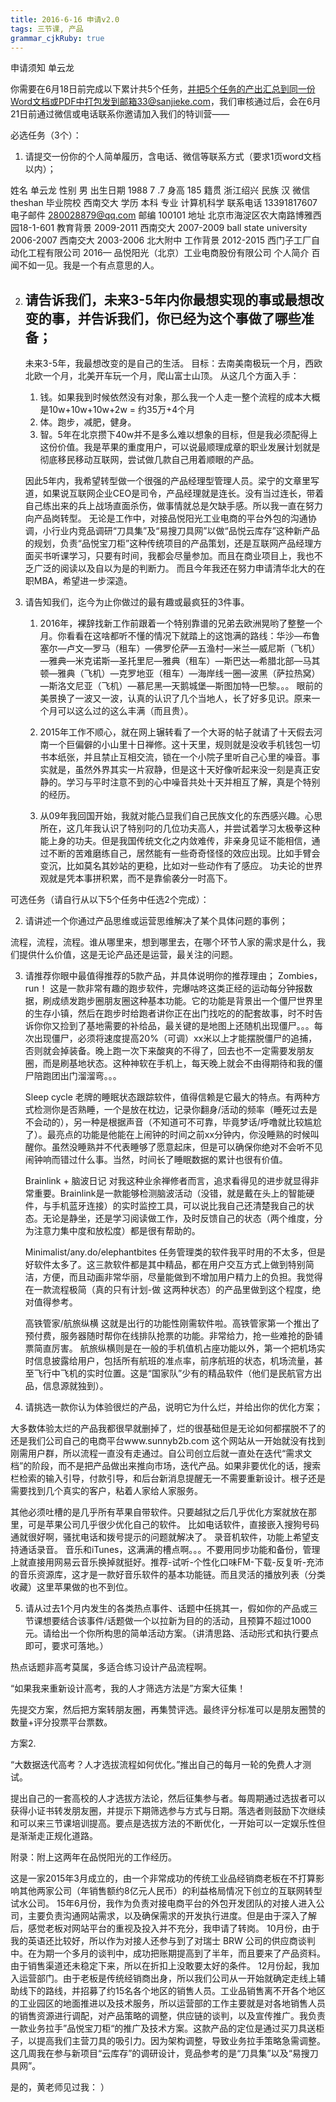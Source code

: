 ```yaml
---
title: 2016-6-16 申请v2.0
tags: 三节课, 产品
grammar_cjkRuby: true
---
```




申请须知													单云龙

你需要在6月18日前完成以下累计共5个任务，并把5个任务的产出汇总到同一份Word文档或PDF中打包发到邮箱33@sanjieke.com，我们审核通过后，会在6月21日前通过微信或电话联系你邀请加入我们的特训营——

必选任务（3个）：
1. 请提交一份你的个人简单履历，含电话、微信等联系方式（要求1页word文档以内）；

姓名 单云龙 				性别 男
出生日期 1988 7 .7 				身高 185
籍贯 浙江绍兴 				民族 汉
微信 theshan 				毕业院校 西南交大
学历 本科 					专业 计算机科学
联系电话 13391817607 		电子邮件 280028879@qq.com
邮编 100101 				地址 北京市海淀区农⼤南路博雅西园18-1-601
教育背景
 2009-2011 		西南交大
 2007-2009 		ball state university
 2006-2007 		西南交大
 2003-2006 		北大附中
工作背景 		2012-2015 西门子工厂自动化工程有限公司
2016— 品悦阳光（北京）工业电商股份有限公司
个人简介 百闻不如一见。我是一个有点意思的人。

2. 请告诉我们，未来3-5年内你最想实现的事或最想改变的事，并告诉我们，你已经为这个事做了哪些准备；
    ------
    
    未来3-5年，我最想改变的是自己的生活。
    目标：去南美南极玩一个月，西欧北欧一个月，北美开车玩一个月，爬山富士山顶。
    从这几个方面入手：
    1. 钱。如果我到时候依然没有对象，那么我一个人走一整个流程的成本大概是10w+10w+10w+2w = 约35万+4个月
    2. 体。跑步，减肥，健身。
    3. 智。5年在北京攒下40w并不是多么难以想象的目标，但是我必须配得上这份价值。我是苹果的重度用户，可以说最顺理成章的职业发展计划就是彻底移民移动互联网，尝试做几款自己用着顺眼的产品。

    因此5年内，我希望转型做一个很强的产品经理型管理人员。梁宁的文章里写道，如果说互联网企业CEO是司令，产品经理就是连长。没有当过连长，带着自己练出来的兵上战场直面杀伤，做事情就总是欠缺手感。所以我一直在努力向产品岗转型。
	无论是工作中，对接品悦阳光工业电商的平台外包的沟通协调，小行业内竞品调研“刀具集”及“易搜刀具网”以做“品悦云库存”这种新产品的规划，负责“品悦宝刀柜”这种传统项目的产品策划，还是互联网产品经理方面买书听课学习，只要有时间，我都会尽量参加。而且在商业项目上，我也不乏广泛的阅读以及自以为是的判断力。
	而且今年我还在努力申请清华北大的在职MBA，希望进一步深造。

3. 请告知我们，迄今为止你做过的最有趣或最疯狂的3件事。
	1. 2016年，裸辞找新工作前跟着一个特别靠谱的兄弟去欧洲晃哟了整整一个月。你看看在这啥都听不懂的情况下就踏上的这饱满的路线：华沙—布鲁塞尔—卢文—罗马（租车）—佛罗伦萨—五渔村—米兰—威尼斯（飞机）—雅典—米克诺斯—圣托里尼—雅典（租车）—斯巴达—希腊北部—马其顿—雅典（飞机）—克罗地亚（租车）—海岸线一圈—波黑（萨拉热窝）—斯洛文尼亚（飞机）—慕尼黑—天鹅城堡—斯图加特—巴黎。。。
	眼前的美景换了一波又一波，认真的认识了几个当地人，长了好多见识。原来一个月可以这么过的这么丰满（而且贵）。

	2. 2015年工作不顺心，就在网上辗转看了一个大哥的帖子就请了十天假去河南一个巨偏僻的小山里十日禅修。这十天里，规则就是没收手机钱包一切书本纸张，并且禁止互相交流，锁在一个小院子里听自己心里的噪音。事实就是，虽然外界其实一片寂静，但是这十天好像听起来没一刻是真正安静的。学习与平时注意不到的心中噪音共处十天并相互了解，真是个特别的经历。

	3. 从09年我回国开始，我就对能凸显我们自己民族文化的东西感兴趣。心思所在，这几年我认识了特别叼的几位功夫高人，并尝试着学习太极拳这种能上身的功夫。但是我国传统文化之内敛难传，非亲身见证不能相信，通过不断的苦难磨练自己，居然能有一些奇奇怪怪的效应出现。比如手臂会变沉，比如莫名其妙站的更稳，比如对一些动作有了感应。
    功夫论的世界观就是凭本事拼积累，而不是靠偷袭分一时高下。 

可选任务（请自行从以下5个任务中任选2个完成）：

2. 请讲述一个你通过产品思维或运营思维解决了某个具体问题的事例；

流程，流程，流程。谁从哪里来，想到哪里去，在哪个环节人家的需求是什么，我们提供什么价值，这是无论产品还是运营，最关注的问题。

	

3. 请推荐你眼中最值得推荐的5款产品，并具体说明你的推荐理由；
	Zombies，run！
		这是一款非常有趣的跑步软件，完爆咕咚这类正经的运动每分钟报数据，刷成绩发跑步圈朋友圈这种基本功能。它的功能是背景出一个僵尸世界里的生存小镇，然后在跑步时给跑者讲你正在出门找吃的的配套故事，时不时告诉你你又捡到了基地需要的补给品，最关键的是地图上还随机出现僵尸。。。每次出现僵尸，必须将速度提高20%（可调）xx米以上才能摆脱僵尸的追捕，否则就会掉装备。晚上跑一次下来酸爽的不得了，回去也不一定需要发朋友圈，而是刷基地状态。这种神软在手机上，每天晚上就会不由得期待和我的僵尸陪跑团出门溜溜弯。。。

	Sleep cycle
老牌的睡眠状态跟踪软件，值得信赖是它最大的特点。有两种方式检测你是否熟睡，一个是放在枕边，记录你翻身/活动的频率（睡死过去是不会动的），另一种是根据声音（不知道可不可靠，毕竟梦话/呼噜就比较尴尬了）。最亮点的功能是他能在上闹钟的时间之前xx分钟内，你没睡熟的时候叫醒你。虽然没睡熟并不代表睡够了愿意起床，但是可以确保你绝对不会听不见闹钟响而错过什么事。当然，时间长了睡眠数据的累计也很有价值。

	Brainlink + 脑波日记
对我这种业余禅修者而言，追求看得见的进步就显得非常重要。Brainlink是一款能够检测脑波活动（没错，就是戴在头上的智能硬件，与手机蓝牙连接）的实时监控工具，可以说比我自己还清楚我自己的状态。无论是静坐，还是学习阅读做工作，及时反馈自己的状态（两个维度，分为注意力集中度和放松度）都是很有帮助的。

	Minimalist/any.do/elephantbites
任务管理类的软件我平时用的不太多，但是好软件太多了。这三款软件都是其中精品，都在用户交互方式上做到特别简洁，方便，而且动画非常华丽，尽量能做到不增加用户精力上的负担。我觉得在一款流程极简（真的只有计划-做 这两种状态）的产品里做到这个程度，绝对值得参考。

	高铁管家/航旅纵横
这就是出行的功能性刚需软件啦。高铁管家第一个推出了预付费，服务器随时帮你在线排队抢票的功能。非常给力，抢一些难抢的卧铺票简直厉害。
航旅纵横则是在一般的手机值机占座功能以外，第一个把机场实时信息披露给用户，包括所有航班的准点率，前序航班的状态，机场流量，甚至飞行中飞机的实时位置。这是“国家队”少有的精品软件（他们是民航官方出品，信息源就独到）。

4. 请挑选一款你认为体验很烂的产品，说明它为什么烂，并给出你的优化方案；

大多数体验太烂的产品我都很早就删掉了，烂的很基础但是无论如何都摆脱不了的还是我们公司自己的电商平台www.sunnyb2b.com 这个网站从一开始就没有找到刚需用户群，所以流程一直没有走通过。自公司创立后就一直处在迭代“需求文档”的阶段，而不是把产品做出来推向市场，迭代产品。如果非要优化的话，搜索栏检索的输入引导，付款引导，和后台新消息提醒无一不需要重新设计。根子还是需要找到几个真实的客户，粘着人家给人家服务。

其他必须吐槽的是几乎所有苹果自带软件。只要越狱之后几乎优化方案就放在那里，可是苹果公司几乎很少优化自己的软件。
比如电话软件，直接嵌入搜狗号码通就很好啊，骚扰电话和拨号提示的问题就解决了。
录音机软件，功能上希望支持通话录音。
音乐和iTunes，这满满的槽点啊。。。不要用同步功能和备份，管理上就直接用网易云音乐换掉就挺好。推荐-试听-个性化口味FM-下载-反复听-充沛的音乐资源库，这才是一款好音乐软件的基本功能链。而且灵活的播放列表（分类收藏）这里苹果做的也不到位。

5. 请从过去1个月内发生的各类热点事件、话题中任挑其一，假如你的产品或三节课想要结合该事件/话题做一个以拉新为目的的活动，且预算不超过1000元。请给出一个你所构思的简单活动方案。（讲清思路、活动形式和执行要点即可，要求可落地。）

热点话题非高考莫属，多适合练习设计产品流程啊。

“如果我来重新设计高考，我的人才筛选方法是”方案大征集！

先提交方案，然后把方案转朋友圈，再集赞评选。最终评分标准可以是朋友圈赞的数量+评分投票平台票数。

方案2.

“大数据迭代高考？人才选拔流程如何优化。”推出自己的每月一轮的免费人才测试。

提出自己的一套高校的人才选拔方法论，然后征集参与者。每周期通过选拔者可以获得小证书转发朋友圈，并提示下期筛选参与方式与日期。落选者则鼓励下次继续和可以来三节课培训提高。要点是选拔方法的不断优化，一开始可以一定娱乐性但是渐渐走正规化道路。



附录：附上这两年在品悦阳光的工作经历。

  这是一家2015年3月成立的，由一个非常成功的传统工业品经销商老板在不打算影响其他两家公司（年销售额约8亿元人民币）的利益格局情况下创立的互联网转型试水公司。
  15年6月份，我作为负责对接电商平台的外包开发团队的对接人进入公司，主要负责沟通网站需求，以及确保需求的开发执行进度。但是由于深入了解后，感觉老板对网站平台的重视及投入并不充分，我申请了转岗。
  10月份，由于我的英语还比较好，所以作为对接人还参与到了对瑞士 BRW 公司的供应商谈判中。在为期一个多月的谈判中，成功把账期提高到了半年，而且要来了产品资料。由于销售渠道还未稳定下来，所以在折扣上没敢要太好的条件。
  12月份起，我加入运营部门。由于老板是传统经销商出身，所以我们公司从一开始就确定走线上辅助线下的路线，并招募了约15名各个地区的销售人员。工业品销售离不开各个地区的工业园区的地面推进以及技术服务，所以运营部的工作主要就是对各地销售人员的销售资源进行调配，对产品策略的调整，供应链的谈判，以及宣传推广。我负责一款业务拉手”品悦宝刀柜“的推广及技术方案。这款产品的定位是通过买刀具送柜子，以提高我们主营刀具的吸引力。因为架构调整，导致业务拉手策略急需调整。这几周我在参与新项目“云库存”的调研设计，竞品参考的是“刀具集”以及“易搜刀具网”。

是的，黄老师见过我： ）
